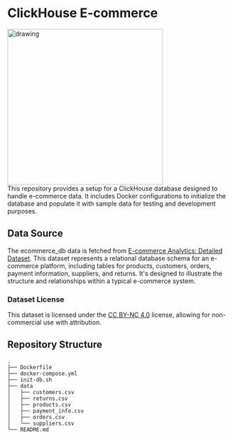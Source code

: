 # ClickHouse E-commerce

<img src="https://clickhouse.com/images/media/ch_logo_wht_md_vert.svg" alt="drawing" width="350"/><br>
This repository provides a setup for a ClickHouse database designed to handle e-commerce data. It includes Docker configurations to initialize the database and populate it with sample data for testing and development purposes.

## Data Source
The ecommerce_db data is fetched from [E-commerce Analytics: Detailed Dataset](https://www.kaggle.com/datasets/deepowerz/e-commerce-database-100-000-product). This dataset represents a relational database schema for an e-commerce platform, including tables for products, customers, orders, payment information, suppliers, and returns. It's designed to illustrate the structure and relationships within a typical e-commerce system.
### Dataset License
This dataset is licensed under the [CC BY-NC 4.0](https://creativecommons.org/licenses/by-nc/4.0/) license, allowing for non-commercial use with attribution.
## Repository Structure
```
.
├── Dockerfile
├── docker-compose.yml
├── init-db.sh
├── data
│   ├── customers.csv
│   ├── returns.csv
│   ├── products.csv
│   ├── payment_info.csv
│   ├── orders.csv
│   └── suppliers.csv
└── README.md
```
